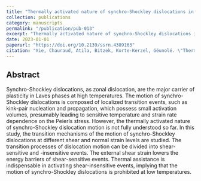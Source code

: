 ```yaml
---
title: "Thermally activated nature of synchro-Shockley dislocations in Laves phases"
collection: publications
category: manuscripts
permalink: "/publication/pub-013"
excerpt: "Thermally activated nature of synchro-Shockley dislocations in Laves phases"
date: 2023-01-01
paperurl: "https://doi.org/10.2139/ssrn.4389163"
citation: "Xie, Chauraud, Atila, Bitzek, Korte-Kerzel, Géunolé. \"Thermally Activated Nature of Synchro-Shockley Dislocations in Laves Phases.\" <i></i>. ()."
---
```


## Abstract
Synchro-Shockley dislocations, as zonal dislocation, are the major carrier of plasticity in Laves phases at high temperatures. The motion of synchro-Shockley dislocations is composed of localized transition events, such as kink-pair nucleation and propagation, which possess small activation volumes, presumably leading to sensitive temperature and strain rate dependence on the Peierls stress. However, the thermally activated nature of synchro-Shockley dislocation motion is not fully understood so far. In this study, the transition mechanisms of the motion of synchro-Shockley dislocations at different shear and normal strain levels are studied. The transition processes of dislocation motion can be divided into shear-sensitive and -insensitive events. The external shear strain lowers the energy barriers of shear-sensitive events. Thermal assistance is indispensable in activating shear-insensitive events, implying that the motion of synchro-Shockley dislocations is prohibited at low temperatures.